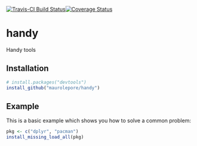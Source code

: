 
<!-- README.md is generated from README.Rmd. Please edit that file -->
[![Travis-CI Build Status](https://travis-ci.org/maurolepore/handy.svg?branch=master)](https://travis-ci.org/maurolepore/handy)[![Coverage Status](https://img.shields.io/codecov/c/github/maurolepore/handy/master.svg)](https://codecov.io/github/maurolepore/handy?branch=master)

handy
=====

Handy tools

Installation
------------

``` r
# install.packages("devtools")
install_github("maurolepore/handy")
```

Example
-------

This is a basic example which shows you how to solve a common problem:

``` r
pkg <- c("dplyr", "pacman")
install_missing_load_all(pkg)
```
